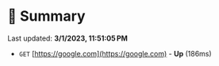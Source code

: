 # 📖 Summary
Last updated: **3/1/2023, 11:51:05 PM**

- `GET` [https://google.com](https://google.com) - **Up** (186ms)
